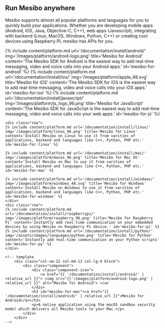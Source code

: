 ## Run Mesibo anywhere
Mesibo supports almost all popular platforms and languages for you to quickly build your applications. Whether you are developing mobile apps (Android, iOS, Java, Objective-C, C++), web apps (Javascript), integrating with backend (Linux, MacOS, Windows, Python, C++) or creating cool devices using Raspberry PI, mesibo has APIs for you.

<div class="component-container">
    <!--start row-->
    <div class="row">
	{% include content/platform.md url='/documentation/install/android/' img='/images/platform/android-logo.png' title='Mesibo for Android' content='The Mesibo SDK for Android is the easiest way to add real-time messaging, video and voice calls into your Android apps.' id='mesibo-for-android' %}
	{% include content/platform.md url='/documentation/install/ios/' img='/images/platform/apple_48.svg' title='Mesibo for iOS' content='The Mesibo SDK for iOS is the easiest way to add real-time messaging, video and voice calls into your iOS  apps.' id='mesibo-for-ios' %}
	{% include content/platform.md url='/documentation/install/javascript/' img='/images/platform/js_logo_96.png' title='Mesibo for JavaScript' content='The Mesibo SDK for JavaScript is the easiest way to add real-time messaging, video and voice calls into your web  apps.' id='mesibo-for-js' %}
    </div>
    
    <div class="row">
	{% include content/platform.md url='/documentation/install/linux/' img='/images/platform/linux_96.png' title='Mesibo for Linux' content='Install Mesibo on Linux to use it from varities of applications, backend and languages like C++, Python, PHP etc.' id='mesibo-for-linux' %}
	
	{% include content/platform.md url='/documentation/install/mac/' img='/images/platform/macos_96.png' title='Mesibo for Mac OS' content='Install Mesibo on Mac to use it from varities of applications, backend and languages like C++, Python, PHP etc.' id='mesibo-for-mac' %}
	
	{% include content/platform.md url='/documentation/install/windows/' img='/images/platform/windows_48.svg' title='Mesibo for Windows' content='Install Mesibo on Windows to use it from varities of applications, backend and languages like C++, Python, PHP etc.' id='mesibo-for-windows' %}
    </div>
    <div class="row">
	{% include content/platform.md url='/documentation/install/raspberrypi/' img='/images/platform/raspberry_96.png' title='Mesibo for Raspberry Pi' content='Instantly add real-time communication on your embedded devices by using Mesibo on Raspberry Pi device.' id='mesibo-for-pi' %}
	{% include content/platform.md url='/documentation/install/python/' img='/assets/images/languages/python.png' title='Mesibo for Python' content='Instantly add real-time communication on your Python scripts' id='mesibo-for-py' %}
    </div>

	<!-- template
        <div class="col-sm-12 col-md-12 col-lg-4 block">
            <div class="component">
                <div class="component-icon">
                    <a href="{{ '/documentation/install/android/' | relative_url }}"> <img src="{{'/images/platform/android-logo.png' | relative_url }}" alt="Mesibo for Android"> </a>
                </div>
                <h3 id="mesibo-for-mac"><a href="{{ '/documentation/install/android/' | relative_url }}">Mesibo for Android</a></h3>
                <p>A native application using the macOS sandbox security model which delivers all Mesibo tools to your Mac.</p>
            </div>
        </div>
	-->
